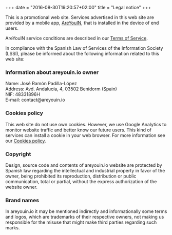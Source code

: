 +++
date = "2016-08-30T19:20:57+02:00"
title = "Legal notice"
+++
<div class="legal-info">
  <p>This is a promotional web site. Services advertised in this web site are provided
  by a mobile app, <a href="{{% siteurl %}}">AreYouIN</a>, that is installed in the device of end users.</p>

  <p>AreYouIN service conditions are described in our <a href="{{% siteurl %}}legal/terms/">Terms of Service</a>.</p>

  <p>In compliance with the Spanish Law of Services of the Information Society (LSSI), please
  be informed about the following information related to this web site:</p>
</div>

<div class="legal-info">
  <h3>Information about areyouin.io owner</h3>
  <p>
    Name: José Ramón Padilla-López<br />
    Address: Avd. Andalucía, 4, 03502 Benidorm (Spain) <br />
    NIF: 48331896H<br />
    E-mail: contact@areyouin.io<br />
  </p>
</div>

<div class="legal-info">
  <h3>Cookies policy</h3>
  <p>This web site do not use own cookies. However, we use Google Analytics to monitor
  website traffic and better know our future users. This kind of services can install a
  cookie in your web browser. For more information see our
  <a href="{{% siteurl %}}legal/cookies/">Cookies policy</a>.</p>
</div>

<div class="legal-info">
  <h3>Copyright</h3>
  <p>Design, source code and contents of areyouin.io website are protected by Spanish law regarding the intellectual and industrial property in favor of the owner, being prohibited its reproduction, distribution or public communication, total or partial, without the express authorization of the website owner.</p>
</div>

<div class="legal-info">
  <h3>Brand names</h3>
  <p>In areyouin.io it may be mentioned indirectly and informationally some terms and logos, which are trademarks of their respective owners, not making us responsible for the misuse that might make third parties regarding such marks.</p>
</div>
